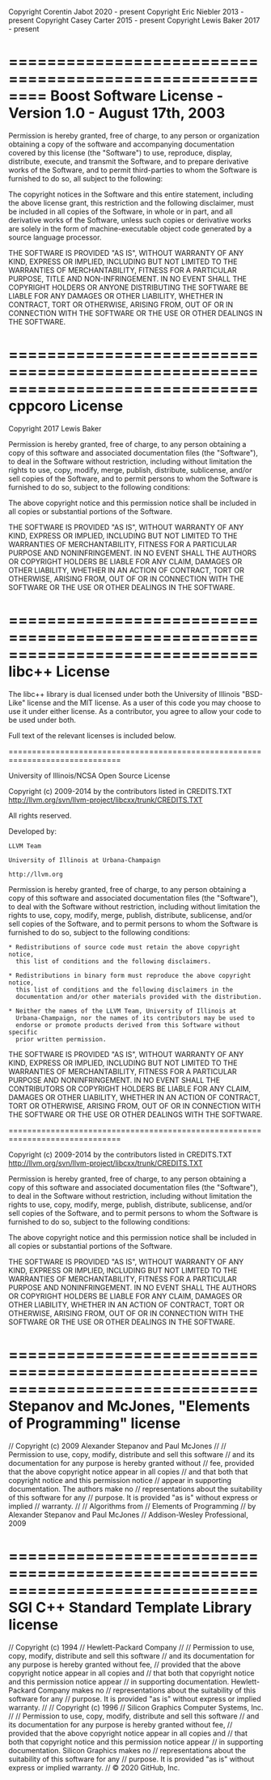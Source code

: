Copyright Corentin Jabot 2020 - present
Copyright Eric Niebler   2013 - present
Copyright Casey Carter   2015 - present
Copyright Lewis Baker    2017 - present

========================================================
Boost Software License - Version 1.0 - August 17th, 2003
========================================================

Permission is hereby granted, free of charge, to any person or organization
obtaining a copy of the software and accompanying documentation covered by
this license (the "Software") to use, reproduce, display, distribute,
execute, and transmit the Software, and to prepare derivative works of the
Software, and to permit third-parties to whom the Software is furnished to
do so, all subject to the following:

The copyright notices in the Software and this entire statement, including
the above license grant, this restriction and the following disclaimer,
must be included in all copies of the Software, in whole or in part, and
all derivative works of the Software, unless such copies or derivative
works are solely in the form of machine-executable object code generated by
a source language processor.

THE SOFTWARE IS PROVIDED "AS IS", WITHOUT WARRANTY OF ANY KIND, EXPRESS OR
IMPLIED, INCLUDING BUT NOT LIMITED TO THE WARRANTIES OF MERCHANTABILITY,
FITNESS FOR A PARTICULAR PURPOSE, TITLE AND NON-INFRINGEMENT. IN NO EVENT
SHALL THE COPYRIGHT HOLDERS OR ANYONE DISTRIBUTING THE SOFTWARE BE LIABLE
FOR ANY DAMAGES OR OTHER LIABILITY, WHETHER IN CONTRACT, TORT OR OTHERWISE,
ARISING FROM, OUT OF OR IN CONNECTION WITH THE SOFTWARE OR THE USE OR OTHER
DEALINGS IN THE SOFTWARE.


==============================================================================
cppcoro License
==============================================================================

Copyright 2017 Lewis Baker

Permission is hereby granted, free of charge, to any person obtaining a copy
of this software and associated documentation files (the "Software"), to deal
in the Software without restriction, including without limitation the rights
to use, copy, modify, merge, publish, distribute, sublicense, and/or sell
copies of the Software, and to permit persons to whom the Software is furnished
to do so, subject to the following conditions:

The above copyright notice and this permission notice shall be included in all
copies or substantial portions of the Software.

THE SOFTWARE IS PROVIDED "AS IS", WITHOUT WARRANTY OF ANY KIND, EXPRESS OR
IMPLIED, INCLUDING BUT NOT LIMITED TO THE WARRANTIES OF MERCHANTABILITY,
FITNESS FOR A PARTICULAR PURPOSE AND NONINFRINGEMENT. IN NO EVENT SHALL THE
AUTHORS OR COPYRIGHT HOLDERS BE LIABLE FOR ANY CLAIM, DAMAGES OR OTHER
LIABILITY, WHETHER IN AN ACTION OF CONTRACT, TORT OR OTHERWISE, ARISING FROM,
OUT OF OR IN CONNECTION WITH THE SOFTWARE OR THE USE OR OTHER DEALINGS IN THE
SOFTWARE.

==============================================================================
libc++ License
==============================================================================

The libc++ library is dual licensed under both the University of Illinois
"BSD-Like" license and the MIT license.  As a user of this code you may choose
to use it under either license.  As a contributor, you agree to allow your code
to be used under both.

Full text of the relevant licenses is included below.

==============================================================================

University of Illinois/NCSA
Open Source License

Copyright (c) 2009-2014 by the contributors listed in CREDITS.TXT
http://llvm.org/svn/llvm-project/libcxx/trunk/CREDITS.TXT

All rights reserved.

Developed by:

    LLVM Team

    University of Illinois at Urbana-Champaign

    http://llvm.org

Permission is hereby granted, free of charge, to any person obtaining a copy of
this software and associated documentation files (the "Software"), to deal with
the Software without restriction, including without limitation the rights to
use, copy, modify, merge, publish, distribute, sublicense, and/or sell copies
of the Software, and to permit persons to whom the Software is furnished to do
so, subject to the following conditions:

    * Redistributions of source code must retain the above copyright notice,
      this list of conditions and the following disclaimers.

    * Redistributions in binary form must reproduce the above copyright notice,
      this list of conditions and the following disclaimers in the
      documentation and/or other materials provided with the distribution.

    * Neither the names of the LLVM Team, University of Illinois at
      Urbana-Champaign, nor the names of its contributors may be used to
      endorse or promote products derived from this Software without specific
      prior written permission.

THE SOFTWARE IS PROVIDED "AS IS", WITHOUT WARRANTY OF ANY KIND, EXPRESS OR
IMPLIED, INCLUDING BUT NOT LIMITED TO THE WARRANTIES OF MERCHANTABILITY, FITNESS
FOR A PARTICULAR PURPOSE AND NONINFRINGEMENT.  IN NO EVENT SHALL THE
CONTRIBUTORS OR COPYRIGHT HOLDERS BE LIABLE FOR ANY CLAIM, DAMAGES OR OTHER
LIABILITY, WHETHER IN AN ACTION OF CONTRACT, TORT OR OTHERWISE, ARISING FROM,
OUT OF OR IN CONNECTION WITH THE SOFTWARE OR THE USE OR OTHER DEALINGS WITH THE
SOFTWARE.

==============================================================================

Copyright (c) 2009-2014 by the contributors listed in CREDITS.TXT
  http://llvm.org/svn/llvm-project/libcxx/trunk/CREDITS.TXT

Permission is hereby granted, free of charge, to any person obtaining a copy
of this software and associated documentation files (the "Software"), to deal
in the Software without restriction, including without limitation the rights
to use, copy, modify, merge, publish, distribute, sublicense, and/or sell
copies of the Software, and to permit persons to whom the Software is
furnished to do so, subject to the following conditions:

The above copyright notice and this permission notice shall be included in
all copies or substantial portions of the Software.

THE SOFTWARE IS PROVIDED "AS IS", WITHOUT WARRANTY OF ANY KIND, EXPRESS OR
IMPLIED, INCLUDING BUT NOT LIMITED TO THE WARRANTIES OF MERCHANTABILITY,
FITNESS FOR A PARTICULAR PURPOSE AND NONINFRINGEMENT. IN NO EVENT SHALL THE
AUTHORS OR COPYRIGHT HOLDERS BE LIABLE FOR ANY CLAIM, DAMAGES OR OTHER
LIABILITY, WHETHER IN AN ACTION OF CONTRACT, TORT OR OTHERWISE, ARISING FROM,
OUT OF OR IN CONNECTION WITH THE SOFTWARE OR THE USE OR OTHER DEALINGS IN
THE SOFTWARE.

==============================================================================
Stepanov and McJones, "Elements of Programming" license
==============================================================================

// Copyright (c) 2009 Alexander Stepanov and Paul McJones
//
// Permission to use, copy, modify, distribute and sell this software
// and its documentation for any purpose is hereby granted without
// fee, provided that the above copyright notice appear in all copies
// and that both that copyright notice and this permission notice
// appear in supporting documentation. The authors make no
// representations about the suitability of this software for any
// purpose. It is provided "as is" without express or implied
// warranty.
//
// Algorithms from
// Elements of Programming
// by Alexander Stepanov and Paul McJones
// Addison-Wesley Professional, 2009

==============================================================================
SGI C++ Standard Template Library license
==============================================================================

// Copyright (c) 1994
// Hewlett-Packard Company
//
// Permission to use, copy, modify, distribute and sell this software
// and its documentation for any purpose is hereby granted without fee,
// provided that the above copyright notice appear in all copies and
// that both that copyright notice and this permission notice appear
// in supporting documentation.  Hewlett-Packard Company makes no
// representations about the suitability of this software for any
// purpose.  It is provided "as is" without express or implied warranty.
//
// Copyright (c) 1996
// Silicon Graphics Computer Systems, Inc.
//
// Permission to use, copy, modify, distribute and sell this software
// and its documentation for any purpose is hereby granted without fee,
// provided that the above copyright notice appear in all copies and
// that both that copyright notice and this permission notice appear
// in supporting documentation.  Silicon Graphics makes no
// representations about the suitability of this software for any
// purpose.  It is provided "as is" without express or implied warranty.
//
© 2020 GitHub, Inc.